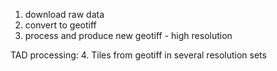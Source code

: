 1. download raw data
2. convert to geotiff
3. process and produce new geotiff - high resolution


TAD processing:
4. Tiles from geotiff in several resolution sets
